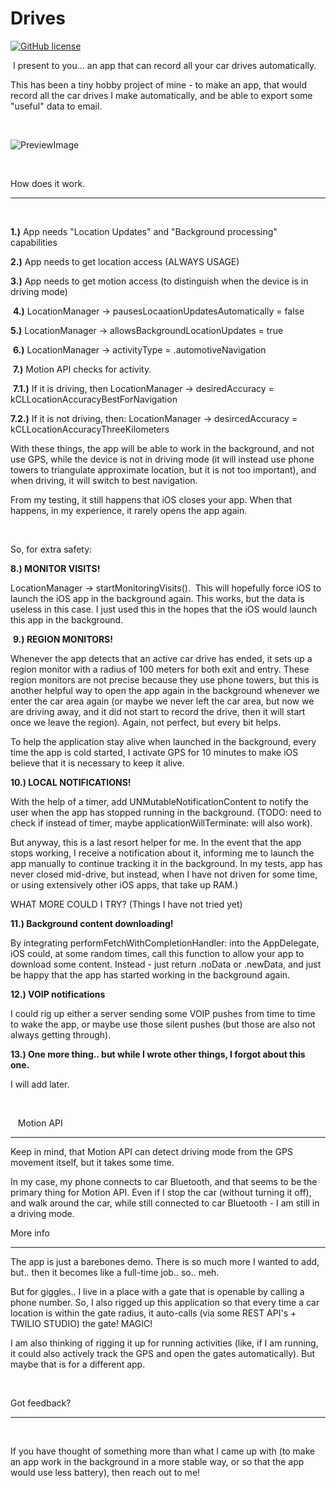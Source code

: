 # Drives

[![GitHub license](https://img.shields.io/badge/license-MIT-lightgrey.svg?maxAge=2592000)](https://url.com)

 I present to you... an app that can record all your car drives automatically.

This has been a tiny hobby project of mine - to make an app, that would record all the car drives I make automatically, and be able to export some "useful" data to email.

  

![PreviewImage](https://raw.githubusercontent.com/GuntisTreulands/drives/main/example3.gif)

  

How does it work.

---------------

  

**1.)** App needs "Location Updates" and "Background processing" capabilities

**2.)** App needs to get location access (ALWAYS USAGE)

**3.)** App needs to get motion access (to distinguish when the device is in driving mode)

 **4.)** LocationManager -> pausesLocaationUpdatesAutomatically = false

**5.)** LocationManager -> allowsBackgroundLocationUpdates = true

 **6.)** LocationManager -> activityType = .automotiveNavigation

 **7.)** Motion API checks for activity.

 **7.1.)** If it is driving, then LocationManager -> desiredAccuracy = kCLLocationAccuracyBestForNavigation

**7.2.)** If it is not driving, then: LocationManager -> desircedAccuracy = kCLLocationAccuracyThreeKilometers

With these things, the app will be able to work in the background, and not use GPS, while the device is not in driving mode (it will instead use phone towers to triangulate approximate location, but it is not too important), and when driving, it will switch to best navigation.

From my testing, it still happens that iOS closes your app. When that happens, in my experience, it rarely opens the app again.

  

So, for extra safety:

**8.) MONITOR VISITS!**

LocationManager -> startMonitoringVisits().  This will hopefully force iOS to launch the iOS app in the background again. This works, but the data is useless in this case. I just used this in the hopes that the iOS would launch this app in the background.

 **9.) REGION MONITORS!**

Whenever the app detects that an active car drive has ended, it sets up a region monitor with a radius of 100 meters for both exit and entry. These region monitors are not precise because they use phone towers, but this is another helpful way to open the app again in the background whenever we enter the car area again (or maybe we never left the car area, but now we are driving away, and it did not start to record the drive, then it will start once we leave the region). Again, not perfect, but every bit helps.

To help the application stay alive when launched in the background, every time the app is cold started, I activate GPS for 10 minutes to make iOS believe that it is necessary to keep it alive.

**10.) LOCAL NOTIFICATIONS!**

With the help of a timer, add UNMutableNotificationContent to notify the user when the app has stopped running in the background. (TODO: need to check if instead of timer, maybe applicationWillTerminate: will also work).

But anyway, this is a last resort helper for me. In the event that the app stops working, I receive a notification about it, informing me to launch the app manually to continue tracking it in the background. In my tests, app has never closed mid-drive, but instead, when I have not driven for some time, or using extensively other iOS apps, that take up RAM.)

WHAT MORE COULD I TRY? (Things I have not tried yet)

**11.) Background content downloading!**

By integrating performFetchWithCompletionHandler: into the AppDelegate, iOS could, at some random times, call this function to allow your app to download some content. Instead - just return .noData or .newData, and just be happy that the app has started working in the background again.

**12.) VOIP notifications**

I could rig up either a server sending some VOIP pushes from time to time to wake the app, or maybe use those silent pushes (but those are also not always getting through).

**13.) One more thing.. but while I wrote other things, I forgot about this one.**

I will add later.

  

  
Motion API

---------------

Keep in mind, that Motion API can detect driving mode from the GPS movement itself, but it takes some time.

In my case, my phone connects to car Bluetooth, and that seems to be the primary thing for Motion API. Even if I stop the car (without turning it off), and walk around the car, while still connected to car Bluetooth - I am still in a driving mode.



More info

---------------

The app is just a barebones demo. There is so much more I wanted to add, but.. then it becomes like a full-time job.. so.. meh.

But for giggles.. I live in a place with a gate that is openable by calling a phone number. So, I also rigged up this application so that every time a car location is within the gate radius, it auto-calls (via some REST API's + TWILIO STUDIO) the gate! MAGIC!

I am also thinking of rigging it up for running activities (like, if I am running, it could also actively track the GPS and open the gates automatically). But maybe that is for a different app.

  

Got feedback?

---------------

  

If you have thought of something more than what I came up with (to make an app work in the background in a more stable way, or so that the app would use less battery), then reach out to me!

